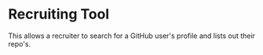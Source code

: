# Recruiting Tool 

This allows a recruiter to search for a GitHub user's profile and lists out their repo's.